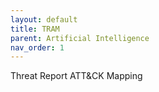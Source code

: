 ```yaml
---
layout: default
title: TRAM
parent: Artificial Intelligence
nav_order: 1
---
```

Threat Report ATT&CK Mapping